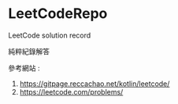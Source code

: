 # LeetCodeRepo
LeetCode solution record

純粹紀錄解答

參考網站 : 
1. https://gitpage.reccachao.net/kotlin/leetcode/
2. https://leetcode.com/problems/
